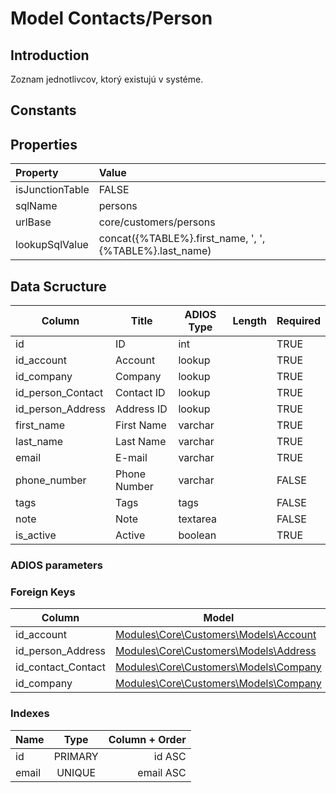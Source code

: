 # Model Contacts/Person

## Introduction

Zoznam jednotlivcov, ktorý existujú v systéme.

## Constants

## Properties

| Property        | Value                                                   |
| :-------------- | :------------------------------------------------------ |
| isJunctionTable | FALSE                                                   |
| sqlName         | persons                                                 |
| urlBase         | core/customers/persons                                  |
| lookupSqlValue  | concat({%TABLE%}.first_name, ', ', {%TABLE%}.last_name) |

## Data Scructure

| Column            | Title        | ADIOS Type | Length | Required |
| ----------------- | ------------ | ---------- | ------ | -------- |
| id                | ID           | int        |        | TRUE     |
| id_account        | Account      | lookup     |        | TRUE     |
| id_company        | Company      | lookup     |        | TRUE     |
| id_person_Contact | Contact ID   | lookup     |        | TRUE     | Hlavný kontakt? |
| id_person_Address | Address ID   | lookup     |        | TRUE     | Hlavná adresa?   |
| first_name        | First Name   | varchar    |        | TRUE     |
| last_name         | Last Name    | varchar    |        | TRUE     |
| email             | E-mail       | varchar    |        | TRUE     |
| phone_number      | Phone Number | varchar    |        | FALSE    |
| tags              | Tags         | tags       |        | FALSE    |
| note              | Note         | textarea   |        | FALSE    |
| is_active         | Active       | boolean    |        | TRUE     |

### ADIOS parameters

### Foreign Keys

| Column             | Model                                               | Relation | OnUpdate | OnDelete |
| ------------------ | --------------------------------------------------- | -------- | -------- | -------- |
| id_account         | [Modules\Core\Customers\Models\Account](Account.md) | 1:1      | Cascade  | Restrict |
| id_person_Address  | [Modules\Core\Customers\Models\Address](Address.md) | 1:1      | Cascade  | Restrict | Hlavná adresa?   |
| id_contact_Contact | [Modules\Core\Customers\Models\Company](Contact.md) | 1:N      | Cascade  | Restrict | Hlavný kontakt? |
| id_company         | [Modules\Core\Customers\Models\Company](Company.md) | 1:1      | Cascade  | Restrict |

### Indexes

| Name  |  Type   | Column + Order |
| :---- | :-----: | -------------: |
| id    | PRIMARY |         id ASC |
| email | UNIQUE  |      email ASC |
